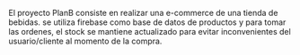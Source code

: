 El proyecto PlanB consiste en realizar una e-commerce de una tienda de bebidas.
se utiliza firebase como base de datos de productos y para tomar las ordenes,
el stock se mantiene actualizado para evitar inconvenientes del usuario/cliente al momento de la compra.

